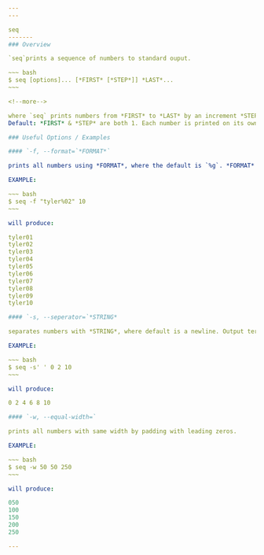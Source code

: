 ```yaml
---
---

seq
-------
### Overview

`seq`prints a sequence of numbers to standard ouput.

~~~ bash
$ seq [options]... [*FIRST* [*STEP*]] *LAST*... 
~~~

<!--more-->

where `seq` prints numbers from *FIRST* to *LAST* by an increment *STEP*.
Default: *FIRST* & *STEP* are both 1. Each number is printed on its own line. Seq can be used on all real numbers.

### Useful Options / Examples

#### `-f, --format=`*FORMAT*`

prints all numbers using *FORMAT*, where the default is `%g`. *FORMAT* must contain one of the following float output formats: `%g`, `%e`, `%f`. 

EXAMPLE:

~~~ bash
$ seq -f "tyler%02" 10
~~~

will produce:

tyler01
tyler02
tyler03
tyler04
tyler05
tyler06
tyler07
tyler08
tyler09
tyler10

#### `-s, --seperator=`*STRING*

separates numbers with *STRING*, where default is a newline. Output terminates with newline.

EXAMPLE:

~~~ bash
$ seq -s' ' 0 2 10
~~~ 

will produce:

0 2 4 6 8 10

#### `-w, --equal-width=`

prints all numbers with same width by padding with leading zeros. 

EXAMPLE:

~~~ bash
$ seq -w 50 50 250
~~~ 

will produce:

050
100
150
200
250

---
```

